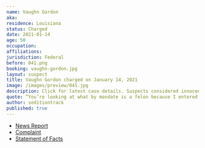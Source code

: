 ```yaml
---
name: Vaughn Gordon
aka:
residence: Louisiana
status: Charged
date: 2021-01-14
age: 50
occupation:
affiliations:
jurisdiction: Federal
before: 041.png
booking: vaughn-gordon.jpg
layout: suspect
title: Vaughn Gordon charged on January 14, 2021
image: /images/preview/041.jpg
description: Click for latest case details. Suspects considered innocent until proven guilty.
quote: “You’re looking at what by mandate is a felon because I entered into the Capitol during the riot,” Gordon told the gathered crowd. “I say riot because that’s what it was.”
author: seditiontrack
published: true
---
```


- [News Report](https://www.theadvocate.com/acadiana/news/article_489d5514-56b3-11eb-bbbb-2b9a6a6e6984.html)
- [Complaint](https://www.justice.gov/opa/page/file/1354986/download)
- [Statement of Facts](https://www.justice.gov/opa/page/file/1354991/download)
